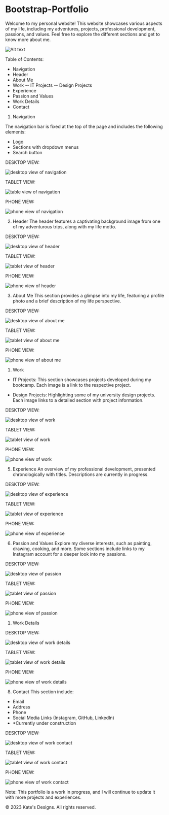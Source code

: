 # Bootstrap-Portfolio

Welcome to my personal website! This website showcases various aspects of my life, including my adventures, projects, professional development, passions, and values. Feel free to explore the different sections and get to know more about me.


![Alt text](./assets/readme%20photos/image.png)

Table of Contents:

- Navigation
- Header
- About Me
- Work
--  IT Projects
--  Design Projects
- Experience
- Passion and Values
- Work Details
- Contact

1. Navigation

The navigation bar is fixed at the top of the page and includes the following elements:

- Logo
- Sections with dropdown menus
- Search button
  
DESKTOP VIEW:

![desktop view of navigation](./assets/readme%20photos/image-1.png)

TABLET VIEW:

![table view of navigation](./assets/readme%20photos/image-9.png)

PHONE VIEW:

![phone view of navigation](./assets/readme%20photos/image-17.png)

2. Header
The header features a captivating background image from one of my adventurous trips, along with my life motto.

DESKTOP VIEW:

![desktop view of header](./assets/readme%20photos/image-2.png)

TABLET VIEW:

![tablet view of header](./assets/readme%20photos/image-10.png)

PHONE VIEW:

![phone view of header](./assets/readme%20photos/image-18.png)

3. About Me
This section provides a glimpse into my life, featuring a profile photo and a brief description of my life perspective.

DESKTOP VIEW:

![desktop view of about me](./assets/readme%20photos/image-3.png)

TABLET VIEW:

![tablet view of about me](./assets/readme%20photos/image-11.png)

PHONE VIEW:

![phone view of about me](./assets/readme%20photos/image-19.png)

1. Work
- IT Projects: 
  This section showcases projects developed during my bootcamp. Each image is a link to the respective project.

- Design Projects: 
  Highlighting some of my university design projects. Each image links to a detailed section with project information.


DESKTOP VIEW:

![desktop view of work](./assets/readme%20photos/image-4.png)

TABLET VIEW:

![tablet view of work](./assets/readme%20photos/image-12.png)

PHONE VIEW:

![phone view of work](./assets/readme%20photos/image-20.png)

5. Experience
An overview of my professional development, presented chronologically with titles. Descriptions are currently in progress.

DESKTOP VIEW:

![desktop view of experience](./assets/readme%20photos/image-5.png)

TABLET VIEW:

![tablet view of experience](./assets/readme%20photos/image-13.png)

PHONE VIEW:

![phone view of experience](./assets/readme%20photos/image-21.png)

6. Passion and Values
Explore my diverse interests, such as painting, drawing, cooking, and more. Some sections include links to my Instagram account for a deeper look into my passions.

DESKTOP VIEW:

![desktop view of passion](./assets/readme%20photos/image-6.png)

TABLET VIEW:

![tablet view of passion](./assets/readme%20photos/image-14.png)

PHONE VIEW:

![phone view of passion](./assets/readme%20photos/image-22.png)

1. Work Details

DESKTOP VIEW:

![desktop view of work details](./assets/readme%20photos/image-7.png)

TABLET VIEW:

![tablet view of work details](./assets/readme%20photos/image-15.png)

PHONE VIEW:

![phone view of work details](./assets/readme%20photos/image-23.png)

8. Contact
This section include:
-  Email
-  Address
-  Phone
-  Social Media Links (Instagram, GitHub, LinkedIn)
- *Currently under construction


DESKTOP VIEW:

![desktop view of work contact](./assets/readme%20photos/image-8.png)

TABLET VIEW:

![tablet view of work contact](./assets/readme%20photos/image-16.png)

PHONE VIEW:

![phone view of work contact](./assets/readme%20photos/image-24.png)

Note: This portfolio is a work in progress, and I will continue to update it with more projects and experiences.

© 2023 Kate's Designs. All rights reserved.


